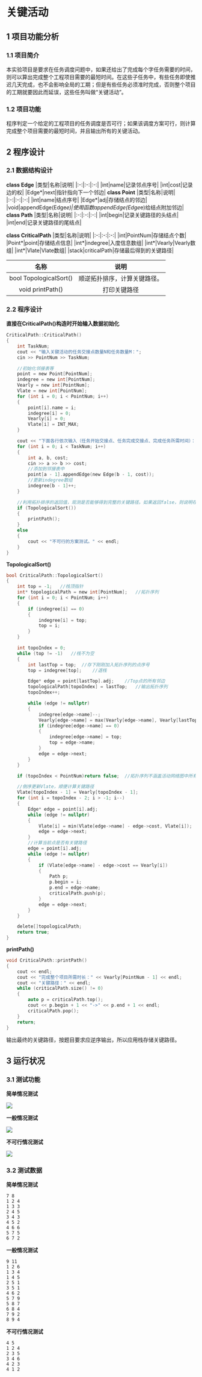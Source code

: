 # 关键活动
## 1 项目功能分析
### 1.1 项目简介
本实验项目是要求在任务调度问题中，如果还给出了完成每个字任务需要的时间，则可以算出完成整个工程项目需要的最短时间。在这些子任务中，有些任务即使推迟几天完成，也不会影响全局的工期；但是有些任务必须准时完成，否则整个项目的工期就要因此而延误，这些任务叫做“关键活动”。
### 1.2 项目功能
程序判定一个给定的工程项目的任务调度是否可行；如果该调度方案可行，则计算完成整个项目需要的最短时间，并且输出所有的关键活动。
## 2 程序设计
### 2.1 数据结构设计
**class Edge**
|类型|名称|说明|
|:-:|:-:|:-:|
|int|name|记录邻点序号|
|int|cost|记录边的权|
|Edge*|next|指针指向下一个邻边|
**class Point**
|类型|名称|说明|
|:-:|:-:|:-:|
|int|name|结点序号|
|Edge*|adj|存储结点的邻边|
|void|appendEdge(Edge*e)|使用函数appendEdge(Edge*e)给结点附加邻边|
**class Path**
|类型|名称|说明|
|:-:|:-:|:-:|
|int|begin|记录关键路径的头结点|
|int|end|记录关键路径的尾结点|

**class CriticalPath**
|类型|名称|说明|
|:-:|:-:|:-:|
|int|PointNum|存储结点个数|
|Point*|point|存储结点信息|
|int*|indegree|入度信息数组|
|int*|Vearly|Vearly数组|
|int*|Vlate|Vlate数组|
|stack<Path>|criticalPath|存储最后得到的关键路径|

|名称|说明|
|:-:|:-:|
|bool TopologicalSort()|顺逆拓扑排序，计算关键路径。|
|void printPath()|打印关键路径|

### 2.2 程序设计
**直接在CriticalPath()构造时开始输入数据初始化**
```c
CriticalPath::CriticalPath()
{
    int TaskNum;
    cout << "输入关键活动的任务交接点数量N和任务数量M：";
    cin >> PointNum >> TaskNum;

    //初始化邻接表等
    point = new Point[PointNum];
    indegree = new int[PointNum];
    Vearly = new int[PointNum];
    Vlate = new int[PointNum];
    for (int i = 0; i < PointNum; i++)
    {
        point[i].name = i;
        indegree[i] = 0;
        Vearly[i] = 0;
        Vlate[i] = INT_MAX;
    }

    cout << "下面各行依次输入（任务开始交接点、任务完成交接点、完成任务所需时间）：" << endl;
    for (int i = 0; i < TaskNum; i++)
    {
        int a, b, cost;
        cin >> a >> b >> cost;
        //添加到邻接表中
        point[a - 1].appendEdge(new Edge(b - 1, cost));
        //更新indegree数组
        indegree[b - 1]++;
    }

    //利用拓扑排序的返回值，观测是否能够得到完整的关键路径。如果返回false，则说明存在回路或其他情况。
    if (TopologicalSort())
    {
        printPath();
    }
    else
    {
        cout << "不可行的方案测试。" << endl;
    }
}
```

**TopologicalSort()**
```c
bool CriticalPath::TopologicalSort()
{
    int top = -1;	//栈顶指针
    int* topologicalPath = new int[PointNum];	//拓扑序列
    for (int i = 0; i < PointNum; i++)
    {
        if (indegree[i] == 0)
        {
            indegree[i] = top;
            top = i;
        }
    }

    int topoIndex = 0;
    while (top != -1)	//栈不为空
    {
        int lastTop = top;	//存下刚刚加入拓扑序列的点序号
        top = indegree[top];	//退栈

        Edge* edge = point[lastTop].adj;	//Top点的所有邻边
        topologicalPath[topoIndex] = lastTop;	//输出拓扑序列
        topoIndex++;

        while (edge != nullptr)
        {
            indegree[edge->name]--;
            Vearly[edge->name] = max(Vearly[edge->name], Vearly[lastTop] + edge->cost);		//更新Vearly数组
            if (indegree[edge->name] == 0)
            {
                indegree[edge->name] = top;
                top = edge->name;
            }
            edge = edge->next;
        }
    }

    if (topoIndex < PointNum)return false;	//拓扑序列不涵盖活动网络图中所有结点，说明有回路。

    //倒序更新Vlate，顺便计算关键路径
    Vlate[topoIndex - 1] = Vearly[topoIndex - 1];
    for (int i = topoIndex - 2; i > -1; i--)
    {
        Edge* edge = point[i].adj;
        while (edge != nullptr)
        {
            Vlate[i] = min(Vlate[edge->name] - edge->cost, Vlate[i]);	//计算Vlate;
            edge = edge->next;
        }
        //计算当前点是否有关键路径
        edge = point[i].adj;
        while (edge != nullptr)
        {
            if (Vlate[edge->name] - edge->cost == Vearly[i])
            {
                Path p;
                p.begin = i;
                p.end = edge->name;
                criticalPath.push(p);
            }
            edge = edge->next;
        }
    }

    delete[]topologicalPath;
    return true;
}
```
**printPath()**
```c
void CriticalPath::printPath()
{
    cout << endl;
    cout << "完成整个项目所需时长：" << Vearly[PointNum - 1] << endl;
    cout << "关键路径：" << endl;
    while (criticalPath.size() != 0)
    {
        auto p = criticalPath.top();
        cout << p.begin + 1 << "->" << p.end + 1 << endl;
        criticalPath.pop();
    }
    return;
}
```
输出最终的关键路径，按题目要求应逆序输出，所以应用栈存储关键路径。

## 3 运行状况
### 3.1 测试功能
**简单情况测试**

![](pic/91.png)

**一般情况测试**

![](pic/92.png)

**不可行情况测试**

![](pic/93.png)

### 3.2 测试数据
**简单情况测试**
```
7 8
1 2 4
1 3 3
2 4 5
3 4 3
4 5 2
4 6 6
5 7 5
6 7 2
```
**一般情况测试**
```
9 11
1 2 6
1 3 4
1 4 5
2 5 1
3 5 1
4 6 2
5 7 9
5 8 7
6 8 4
7 9 2
8 9 4
```
**不可行情况测试**
```
4 5
1 2 4
2 3 5
3 4 6
4 2 3
4 1 2
```